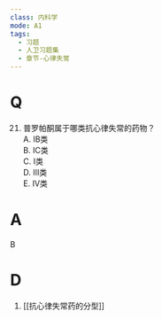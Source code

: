 ```yaml
---
class: 内科学
mode: A1
tags:
  - 习题
  - 人卫习题集
  - 章节-心律失常
---
```


# Q

21. 普罗帕酮属于哪类抗心律失常的药物？  
A. IB类  
B. IC类  
C. I类  
D. III类  
E. IV类  
# A
B
# D
1. [[抗心律失常药的分型]]